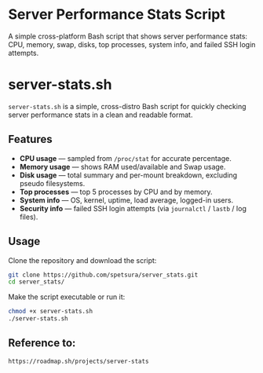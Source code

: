# Server Performance Stats Script 
A simple cross-platform Bash script that shows server performance stats: CPU, memory, swap, disks, top processes, system info, and failed SSH login attempts.

# server-stats.sh

`server-stats.sh` is a simple, cross-distro Bash script for quickly checking server performance stats in a clean and readable format.

## Features

- **CPU usage** — sampled from `/proc/stat` for accurate percentage.
- **Memory usage** — shows RAM used/available and Swap usage.
- **Disk usage** — total summary and per-mount breakdown, excluding pseudo filesystems.
- **Top processes** — top 5 processes by CPU and by memory.
- **System info** — OS, kernel, uptime, load average, logged-in users.
- **Security info** — failed SSH login attempts (via `journalctl` / `lastb` / log files).

## Usage

Clone the repository and download the script:

```bash
git clone https://github.com/spetsura/server_stats.git
cd server_stats/
```
Make the script executable or run it:

```bash
chmod +x server-stats.sh
./server-stats.sh
```
## Reference to:

```bash
https://roadmap.sh/projects/server-stats
```
